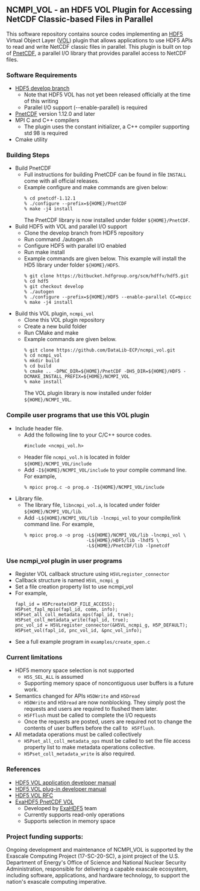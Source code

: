 ## NCMPI_VOL - an HDF5 VOL Plugin for Accessing NetCDF Classic-based Files in Parallel

This software repository contains source codes implementing an [HDF5](https://www.hdfgroup.org) Virtual Object Layer ([VOL](https://bitbucket.hdfgroup.org/projects/HDFFV/repos/hdf5doc/browse/RFCs/HDF5/VOL/developer_guide/main.pdf)) plugin that allows applications to use HDF5 APIs to read and write NetCDF classic files in parallel. This plugin is built on top of [PnetCDF](https://parallel-netcdf.github.io), a parallel I/O library that provides parallel access to NetCDF files.

### Software Requirements
* [HDF5 develop branch](https://bitbucket.hdfgroup.org/scm/hdffv/hdf5.git)
  + Note that HDF5 VOL has not yet been released officially at the time of this writing
  + Parallel I/O support (--enable-parallel) is required
* [PnetCDF](https://parallel-netcdf.github.io/wiki/Download.html) version 1.12.0 and later
* MPI C and C++ compilers
  + The plugin uses the constant initializer, a C++ compiler supporting std 98 is required
* Cmake utility

### Building Steps
* Build PnetCDF
  + Full instructions for building PnetCDF can be found in file `INSTALL` come with all official releases.
  + Example configure and make commands are given below:
    ```
    % cd pnetcdf-1.12.1
    % ./configure --prefix=${HOME}/PnetCDF
    % make -j4 install
    ```
    The PnetCDF library is now installed under folder `${HOME}/PnetCDF`.
* Build HDF5 with VOL and parallel I/O support
  + Clone the develop branch from HDF5 repository
  + Run command ./autogen.sh
  + Configure HDF5 with parallel I/O enabled
  + Run make install
  + Example commands are given below. This example will install
    the HD5 library under folder `${HOME}/HDF5`.
    ```
    % git clone https://bitbucket.hdfgroup.org/scm/hdffv/hdf5.git
    % cd hdf5
    % git checkout develop
    % ./autogen
    % ./configure --prefix=${HOME}/HDF5 --enable-parallel CC=mpicc
    % make -j4 install
    ```
* Build this VOL plugin, `ncmpi_vol`
  + Clone this VOL plugin repository
  + Create a new build folder
  + Run CMake and make
  + Example commands are given below.
    ```
    % git clone https://github.com/DataLib-ECP/ncmpi_vol.git
    % cd ncmpi_vol
    % mkdir build
    % cd build
    % cmake .. -DPNC_DIR=${HOME}/PnetCDF -DH5_DIR=${HOME}/HDF5 -DCMAKE_INSTALL_PREFIX=${HOME}/NCMPI_VOL
    % make install
    ```
    The VOL plugin library is now installed under folder `${HOME}/NCMPI_VOL`.

### Compile user programs that use this VOL plugin
* Include header file.
  + Add the following line to your C/C++ source codes.
    ```
    #include <ncmpi_vol.h>
    ```
  + Header file `ncmpi_vol.h` is located in folder `${HOME}/NCMPI_VOL/include`
  + Add `-I${HOME}/NCMPI_VOL/include` to your compile command line. For example,
    ```
    % mpicc prog.c -o prog.o -I${HOME}/NCMPI_VOL/include
    ```
* Library file.
  + The library file, `libncmpi_vol.a`, is located under folder `${HOME}/NCMPI_VOL/lib`.
  + Add `-L${HOME}/NCMPI_VOL/lib -lncmpi_vol` to your compile/link command line. For example,
    ```
    % mpicc prog.o -o prog -L${HOME}/NCMPI_VOL/lib -lncmpi_vol \
                           -L${HOME}/HDF5/lib -lhdf5 \
                           -L${HOME}/PnetCDF/lib -lpnetcdf
    ```

### Use ncmpi_vol plugin in user programs
  + Register VOL callback structure using `H5VLregister_connector`
  + Callback structure is named `H5VL_ncmpi_g`
  + Set a file creation property list to use ncmpi_vol
  + For example,
    ```
    fapl_id = H5Pcreate(H5P_FILE_ACCESS); 
    H5Pset_fapl_mpio(fapl_id, comm, info);
    H5Pset_all_coll_metadata_ops(fapl_id, true);
    H5Pset_coll_metadata_write(fapl_id, true);
    pnc_vol_id = H5VLregister_connector(&H5VL_ncmpi_g, H5P_DEFAULT);
    H5Pset_vol(fapl_id, pnc_vol_id, &pnc_vol_info);
    ```
  + See a full example program in `examples/create_open.c`

### Current limitations
  + HDF5 memory space selection is not supported
    + `H5S_SEL_ALL` is assumed
    + Supporting memory space of noncontiguous user buffers is a future work.
  + Semantics changed for APIs `H5DWrite` and `H5Dread`
    + `H5DWrite` and `H5Dread` are now nonblocking. They simply post the requests and users are required to flushed them later.
    + `H5Fflush` must be called to complete the I/O requests
    + Once the requests are posted, users are required not to change the contents of user buffers before the call to ` H5Fflush`.
  + All metadata operations must be called collectively
    + `H5Pset_all_coll_metadata_ops` must be called to set the file access property list to make metadata operations collective.
    + `H5Pset_coll_metadata_write` is also required.

### References
* [HDF5 VOL application developer manual](https://bitbucket.hdfgroup.org/projects/HDFFV/repos/hdf5doc/browse/RFCs/HDF5/VOL/developer_guide/main.pdf)
* [HDF5 VOL plug-in developer manual](https://bitbucket.hdfgroup.org/projects/HDFFV/repos/hdf5doc/browse/RFCs/HDF5/VOL/user_guide)
* [HDF5 VOL RFC](https://bitbucket.hdfgroup.org/projects/HDFFV/repos/hdf5doc/browse/RFCs/HDF5/VOL/RFC)
* [ExaHDF5 PnetCDF VOL](https://bitbucket.hdfgroup.org/projects/HDF5VOL/repos/pnetcdf-vol/browse)
  + Developed by [ExaHDF5](https://sdm.lbl.gov/exahdf5) team
  + Currently supports read-only operations
  + Supports selection in memory space

### Project funding supports:
Ongoing development and maintenance of NCMPI_VOL is supported by the Exascale Computing Project (17-SC-20-SC), a joint project of the U.S. Department of Energy's Office of Science and National Nuclear Security Administration, responsible for delivering a capable exascale ecosystem, including software, applications, and hardware technology, to support the nation's exascale computing imperative.
